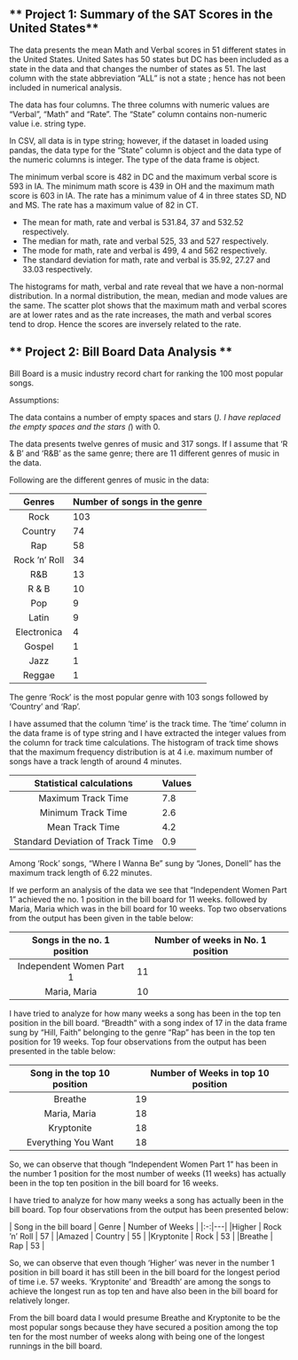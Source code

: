 

## ** Project 1: Summary of the SAT Scores in the United States**

The data presents the mean Math and Verbal scores in 51 different states in the United States. United Sates has 50 states but DC has been included as a state in the data and that changes the number of states as 51. The last column with the state abbreviation  “ALL” is not a state ; hence has not been included in numerical analysis.

The data has four columns. The three columns with numeric values are “Verbal”, “Math” and “Rate”. The “State” column contains non-numeric value i.e. string type. 

In CSV, all data is in type string; however, if the dataset in loaded using pandas, the data type for the “State” column is object and the data type of the numeric columns is integer. The type of the data frame is object.

The minimum verbal score is 482 in DC and the maximum verbal score is 593 in IA. The minimum math score is 439 in OH and the maximum math score is 603 in IA.
The rate has a minimum value of 4 in three states SD, ND and MS. The rate has a maximum value of 82 in CT.

* The mean for math, rate and verbal is 531.84, 37 and 532.52 respectively.
* The median for math, rate and verbal 525, 33 and 527 respectively.
* The mode for math, rate and verbal is 499, 4 and 562 respectively.
* The standard deviation for math, rate and verbal is 35.92, 27.27 and 33.03 respectively.

The histograms for math, verbal and rate reveal that we have a non-normal distribution. In a normal distribution, the mean, median and mode values are the same. 
The scatter plot shows that the maximum math and verbal scores are at lower rates and as the rate increases, the math and verbal scores tend to drop. Hence the scores are inversely related to the rate.








## ** Project 2: Bill Board Data Analysis **


Bill Board is a music industry record chart for ranking the 100 most popular songs.

Assumptions: 

The data contains a number of empty spaces and stars (*). I have replaced the empty spaces and the stars (*) with 0.

The data presents twelve genres of music and 317 songs. If I assume that ‘R & B’ and ‘R&B’ as the same genre; there are 11 different genres of music in the data. 

Following are the different genres of music in the data:

| Genres | Number of songs in the genre |
|:-:|---|
|Rock	| 103 |
|Country	| 74 |
|Rap	| 58 |
|Rock ’n’ Roll	| 34 |
|R&B	| 13 |
|R & B	| 10 |
|Pop 	| 9 |
|Latin	| 9 |
|Electronica	| 4 |
|Gospel	| 1 |
|Jazz	| 1 |
|Reggae	| 1 |

The genre ‘Rock’ is the most popular genre with 103 songs followed by ‘Country’ and ‘Rap’.

I have assumed that the column ‘time’ is the track time. The ‘time’ column in the data frame is of type string and I have extracted the integer values from the column for track time calculations. The histogram of track time shows that the maximum frequency distribution is at 4 i.e. maximum number of songs have a track length of around 4 minutes.


| Statistical calculations | Values |
|:-:|---|
|Maximum Track Time	| 7.8 |
|Minimum Track Time	| 2.6 |
|Mean Track Time 	| 4.2 |
|Standard Deviation of Track Time	| 0.9 |


Among ‘Rock’ songs, “Where I Wanna Be” sung by “Jones, Donell” has the maximum track length of 6.22 minutes.

If we perform an analysis of the data we see that “Independent Women Part 1” achieved the no. 1 position in the bill board for 11 weeks. followed by Maria, Maria which was in the bill board for 10 weeks. Top two observations from the output has been given in the table below: 


| Songs in the no. 1 position | Number of weeks in No. 1 position |
|:-:|---|
|Independent Women Part 1 | 11 |
|Maria, Maria	| 10 |


I have tried to analyze for how many weeks a song has been in the top ten position in the bill board.
“Breadth” with a song index of 17 in the data frame sung by “Hill, Faith” belonging to the genre “Rap” has been in the top ten position for 19 weeks.
Top four observations from the output has been presented in the table below:


| Song in the top 10 position | Number of Weeks in top 10 position |
|:-:|---|
| Breathe | 19 |
|Maria, Maria	| 18 |
| Kryptonite	| 18 |
|Everything You Want | 18 |


So, we can observe that though “Independent Women Part 1” has been in the number 1 position for the most number of weeks (11 weeks) has actually been in the top ten position in the bill board for 16 weeks.

I have tried to analyze for how many weeks a song has actually been in the bill board. Top four observations from the output has been presented below:


| Song in the bill board | Genre | Number of Weeks |
|:-:|---|
|Higher	| Rock ’n’ Roll | 57 |
|Amazed	| Country | 55 |
|Kryptonite	| Rock | 53 |
|Breathe	| Rap | 53 |

So, we can observe that  even though ‘Higher’  was never in the number 1 position in bill board it has still been in the bill board for the longest period of time i.e. 57 weeks. ‘Kryptonite’ and ‘Breadth’ are among the songs to achieve the longest run as top ten and have also been in the bill board for relatively longer.

From the bill board data I would presume Breathe and Kryptonite to be the most popular songs because they have secured a position among the top ten for the most number of weeks along with being one of the longest runnings in the bill board.









